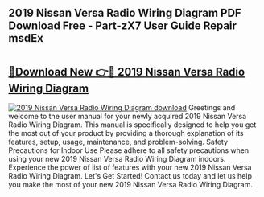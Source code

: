 ## 2019 Nissan Versa Radio Wiring Diagram PDF Download Free - Part-zX7 User Guide Repair msdEx

# <h2><a href="http://dft0yst.blite.top/?on=2019+Nissan+Versa+Radio+Wiring+Diagram">🔗Download New 👉🔴 2019 Nissan Versa Radio Wiring Diagram</a></h2>

[![2019 Nissan Versa Radio Wiring Diagram download](https://i.imgur.com/lujVjoI.png)](http://dft0yst.blite.top/?on=2019+Nissan+Versa+Radio+Wiring+Diagram)
Greetings and welcome to the user manual for your newly acquired 2019 Nissan Versa Radio Wiring Diagram. This manual is specifically designed to help you get the most out of your product by providing a thorough explanation of its features, setup, usage, maintenance, and problem-solving. Safety Precautions for Indoor Use Please adhere to all safety precautions when using your new 2019 Nissan Versa Radio Wiring Diagram indoors. Experience the power of list of features with your new 2019 Nissan Versa Radio Wiring Diagram. Let's Get Started! Contact us today and let us help you make the most of your new 2019 Nissan Versa Radio Wiring Diagram.
